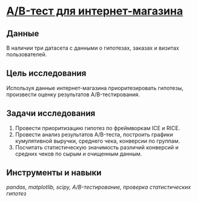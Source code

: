 # [А/B-тест для интернет-магазина](https://github.com/polina-mokretsova/portfolio/blob/main/ab_test_online_store/ab_test_online_store.ipynb)

## Данные
В наличии три датасета с данными о гипотезах, заказах и визитах пользователей.

## Цель исследования
Используя данные интернет-магазина приоритезировать гипотезы, произвести оценку результатов A/B-тестирования.

## Задачи исследования
1. Провести приоритизацию гипотез по фреймворкам ICE и RICE. 
2. Провести анализ результатов A/B-теста, построить графики кумулятивной выручки, среднего чека, конверсии по группам.
3. Посчитать статистическую значимость различий конверсий и средних чеков по сырым и очищенным данным.

## Инструменты и навыки
*pandas, matplotlib, scipy, A/B-тестирование, проверка статистических гипотез*
